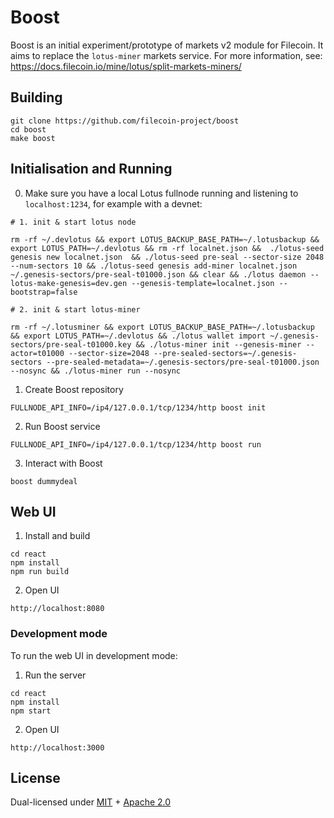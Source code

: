 # Boost

Boost is an initial experiment/prototype of markets v2 module for Filecoin. It aims to replace the `lotus-miner` markets service. For more information, see: https://docs.filecoin.io/mine/lotus/split-markets-miners/

## Building

```
git clone https://github.com/filecoin-project/boost
cd boost
make boost
```

## Initialisation and Running

0. Make sure you have a local Lotus fullnode running and listening to `localhost:1234`, for example with a devnet:

```
# 1. init & start lotus node

rm -rf ~/.devlotus && export LOTUS_BACKUP_BASE_PATH=~/.lotusbackup && export LOTUS_PATH=~/.devlotus && rm -rf localnet.json &&  ./lotus-seed genesis new localnet.json  && ./lotus-seed pre-seal --sector-size 2048 --num-sectors 10 && ./lotus-seed genesis add-miner localnet.json ~/.genesis-sectors/pre-seal-t01000.json && clear && ./lotus daemon --lotus-make-genesis=dev.gen --genesis-template=localnet.json --bootstrap=false

# 2. init & start lotus-miner

rm -rf ~/.lotusminer && export LOTUS_BACKUP_BASE_PATH=~/.lotusbackup && export LOTUS_PATH=~/.devlotus && ./lotus wallet import ~/.genesis-sectors/pre-seal-t01000.key && ./lotus-miner init --genesis-miner --actor=t01000 --sector-size=2048 --pre-sealed-sectors=~/.genesis-sectors --pre-sealed-metadata=~/.genesis-sectors/pre-seal-t01000.json --nosync && ./lotus-miner run --nosync
```

1. Create Boost repository

```
FULLNODE_API_INFO=/ip4/127.0.0.1/tcp/1234/http boost init
```

2. Run Boost service

```
FULLNODE_API_INFO=/ip4/127.0.0.1/tcp/1234/http boost run
```

3. Interact with Boost

```
boost dummydeal
```

## Web UI

1. Install and build

```
cd react
npm install
npm run build
```

2. Open UI

```
http://localhost:8080
```

### Development mode

To run the web UI in development mode:

1. Run the server

```
cd react
npm install
npm start
```

2. Open UI

```
http://localhost:3000
```

## License

Dual-licensed under [MIT](https://github.com/filecoin-project/boost/blob/main/LICENSE-MIT) + [Apache 2.0](https://github.com/filecoin-project/boost/blob/main/LICENSE-APACHE)
